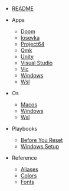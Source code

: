 - [README](README.md)

- Apps
  - [Doom](apps/doom.md)
  - [Iosevka](apps/iosevka.md)
  - [Project64](apps/project64.md)
  - [Qmk](apps/qmk.md)
  - [Unity](apps/unity.md)
  - [Visual Studio](apps/visual-studio.md)
  - [Vlc](apps/vlc.md)
  - [Windows](apps/windows.md)
  - [Wsl](apps/wsl.md)

- Os
  - [Macos](os/macos.md)
  - [Windows](os/windows.md)
  - [Wsl](os/wsl.md)

- Playbooks
  - [Before You Reset](playbooks/before-you-reset.md)
  - [Windows Setup](playbooks/windows-setup.md)

- Reference
  - [Aliases](reference/aliases.md)
  - [Colors](reference/colors.md)
  - [Fonts](reference/fonts.md)
